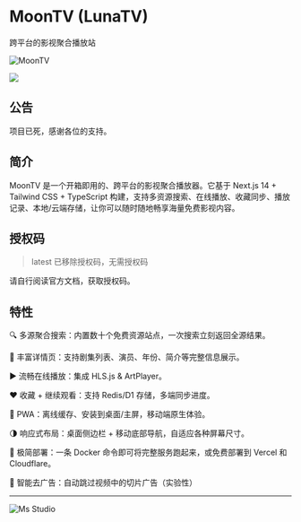 # MoonTV (LunaTV)

跨平台的影视聚合播放站

![MoonTV](https://file.lifebus.top/imgs/moontv_cover.png)

![](https://img.shields.io/badge/%E6%96%B0%E7%96%86%E8%90%8C%E6%A3%AE%E8%BD%AF%E4%BB%B6%E5%BC%80%E5%8F%91%E5%B7%A5%E4%BD%9C%E5%AE%A4-%E6%8F%90%E4%BE%9B%E6%8A%80%E6%9C%AF%E6%94%AF%E6%8C%81-blue)

## 公告

项目已死，感谢各位的支持。

## 简介

MoonTV 是一个开箱即用的、跨平台的影视聚合播放器。它基于 Next.js 14 + Tailwind CSS + TypeScript
构建，支持多资源搜索、在线播放、收藏同步、播放记录、本地/云端存储，让你可以随时随地畅享海量免费影视内容。

## 授权码

> latest 已移除授权码，无需授权码

请自行阅读官方文档，获取授权码。

## 特性

🔍 多源聚合搜索：内置数十个免费资源站点，一次搜索立刻返回全源结果。

📄 丰富详情页：支持剧集列表、演员、年份、简介等完整信息展示。

▶️ 流畅在线播放：集成 HLS.js & ArtPlayer。

❤️ 收藏 + 继续观看：支持 Redis/D1 存储，多端同步进度。

📱 PWA：离线缓存、安装到桌面/主屏，移动端原生体验。

🌗 响应式布局：桌面侧边栏 + 移动底部导航，自适应各种屏幕尺寸。

🚀 极简部署：一条 Docker 命令即可将完整服务跑起来，或免费部署到 Vercel 和 Cloudflare。

👿 智能去广告：自动跳过视频中的切片广告（实验性）

---

![Ms Studio](https://file.lifebus.top/imgs/ms_blank_001.png)
